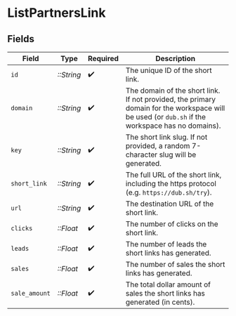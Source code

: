 # ListPartnersLink


## Fields

| Field                                                                                                                                           | Type                                                                                                                                            | Required                                                                                                                                        | Description                                                                                                                                     |
| ----------------------------------------------------------------------------------------------------------------------------------------------- | ----------------------------------------------------------------------------------------------------------------------------------------------- | ----------------------------------------------------------------------------------------------------------------------------------------------- | ----------------------------------------------------------------------------------------------------------------------------------------------- |
| `id`                                                                                                                                            | *::String*                                                                                                                                      | :heavy_check_mark:                                                                                                                              | The unique ID of the short link.                                                                                                                |
| `domain`                                                                                                                                        | *::String*                                                                                                                                      | :heavy_check_mark:                                                                                                                              | The domain of the short link. If not provided, the primary domain for the workspace will be used (or `dub.sh` if the workspace has no domains). |
| `key`                                                                                                                                           | *::String*                                                                                                                                      | :heavy_check_mark:                                                                                                                              | The short link slug. If not provided, a random 7-character slug will be generated.                                                              |
| `short_link`                                                                                                                                    | *::String*                                                                                                                                      | :heavy_check_mark:                                                                                                                              | The full URL of the short link, including the https protocol (e.g. `https://dub.sh/try`).                                                       |
| `url`                                                                                                                                           | *::String*                                                                                                                                      | :heavy_check_mark:                                                                                                                              | The destination URL of the short link.                                                                                                          |
| `clicks`                                                                                                                                        | *::Float*                                                                                                                                       | :heavy_check_mark:                                                                                                                              | The number of clicks on the short link.                                                                                                         |
| `leads`                                                                                                                                         | *::Float*                                                                                                                                       | :heavy_check_mark:                                                                                                                              | The number of leads the short links has generated.                                                                                              |
| `sales`                                                                                                                                         | *::Float*                                                                                                                                       | :heavy_check_mark:                                                                                                                              | The number of sales the short links has generated.                                                                                              |
| `sale_amount`                                                                                                                                   | *::Float*                                                                                                                                       | :heavy_check_mark:                                                                                                                              | The total dollar amount of sales the short links has generated (in cents).                                                                      |